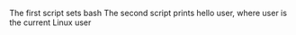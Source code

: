 The first script sets bash
The second script prints hello user, where user is the current Linux user
